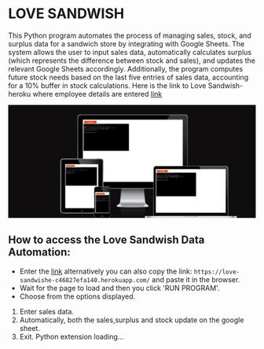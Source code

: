 # LOVE SANDWISH
This Python program automates the process of managing sales, stock, and surplus data for a sandwich store by integrating with Google Sheets. The system allows the user to input sales data, automatically calculates surplus (which represents the difference between stock and sales), and updates the relevant Google Sheets accordingly. Additionally, the program computes future stock needs based on the last five entries of sales data, accounting for a 10% buffer in stock calculations.
 Here is the link to Love Sandwish-heroku where employee details are entered [link](https://love-sandwishe-c46827efa140.herokuapp.com/)

 ![flight booking website](Documentation/front-page.png)

 ## How to access the Love Sandwish Data Automation:
 - Enter the [link](https://love-sandwishe-c46827efa140.herokuapp.com/) alternatively you can also copy the link: `https://love-sandwishe-c46827efa140.herokuapp.com/` and paste it in the browser.
- Wait for the page to load and then you click 'RUN PROGRAM'.
- Choose from the options displayed.
1.  Enter sales data.
2.  Automatically, both the sales,surplus and stock update on the google sheet.
3.  Exit.
Python extension loading...